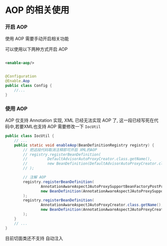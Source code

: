 # AOP 的相关使用

### 开启 AOP

使用 AOP 需要手动开启相关功能

可以使用以下两种方式开启 AOP

```xml

<enable-aop/>
```

```java

@Configuration
@Enable.Aop
public class Config {
    //...
}
```

### 使用 AOP

AOP 仅支持 Annotation 实现, XML 已经无法实现 AOP 了, 这一段已经写死在代码中,若要XML也支持 AOP 需要修改一下 `IocUtil`

```java
public class IocUtil {
    // ...
    public static void enableAop(BeanDefinitionRegistry registry) {
        // 把这段代码取消注释即可开启 XML的AOP
        // registry.registerBeanDefinition(
        //         DefaultAdvisorAutoProxyCreator.class.getName(),
        //         new BeanDefinition(DefaultAdvisorAutoProxyCreator.class)
        // );

        // 注解 AOP
        registry.registerBeanDefinition(
                AnnotationAwareAspectJAutoProxySupportBeanFactoryPostProcessor.class.getName(),
                new BeanDefinition(AnnotationAwareAspectJAutoProxySupportBeanFactoryPostProcessor.class)
        );
        registry.registerBeanDefinition(
                AnnotationAwareAspectJAutoProxyCreator.class.getName(),
                new BeanDefinition(AnnotationAwareAspectJAutoProxyCreator.class)
        );
    }
    // ...
}
```

目前切面类还不支持 自动注入